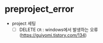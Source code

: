 # preproject_error

- project 세팅
  - [ ] DELETE `CR`  : windows에서 발생하는 오류 (https://guiyomi.tistory.com/134)
